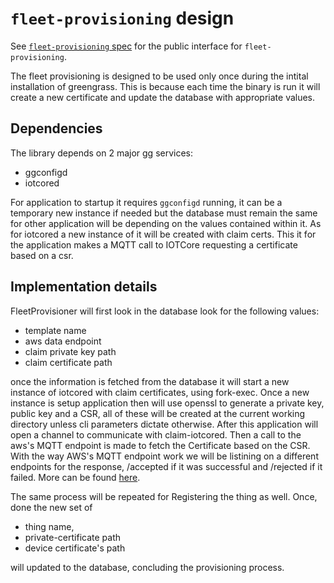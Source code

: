 # `fleet-provisioning` design

See [`fleet-provisioning` spec](../spec/executable/fleet-provisioning.md) for
the public interface for `fleet-provisioning`.

The fleet provisioning is designed to be used only once during the intital
installation of greengrass. This is because each time the binary is run it will
create a new certificate and update the database with appropriate values.

## Dependencies

The library depends on 2 major gg services:

- ggconfigd
- iotcored

For application to startup it requires `ggconfigd` running, it can be a
temporary new instance if needed but the database must remain the same for other
application will be depending on the values contained within it. As for iotcored
a new instance of it will be created with claim certs. This it for the
application makes a MQTT call to IOTCore requesting a certificate based on a
csr.

## Implementation details

FleetProvisioner will first look in the database look for the following values:

- template name
- aws data endpoint
- claim private key path
- claim certificate path

once the information is fetched from the database it will start a new instance
of iotcored with claim certificates, using fork-exec. Once a new instance is
setup application then will use openssl to generate a private key, public key
and a CSR, all of these will be created at the current working directory unless
cli parameters dictate otherwise. After this application will open a channel to
communicate with claim-iotcored. Then a call to the aws's MQTT endpoint is made
to fetch the Certificate based on the CSR. With the way AWS's MQTT endpoint work
we will be listining on a different endpoints for the response, /accepted if it
was successful and /rejected if it failed. More can be found
[here](https://docs.aws.amazon.com/iot/latest/developerguide/fleet-provision-api.html).

The same process will be repeated for Registering the thing as well. Once, done
the new set of

- thing name,
- private-certificate path
- device certificate's path

will updated to the database, concluding the provisioning process.
